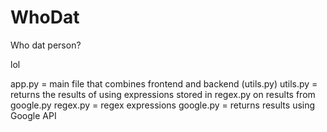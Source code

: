 # WhoDat
Who dat person?

lol

app.py = main file that combines frontend and backend (utils.py)
utils.py = returns the results of using expressions stored in regex.py on results from google.py
regex.py = regex expressions
google.py = returns results using Google API

